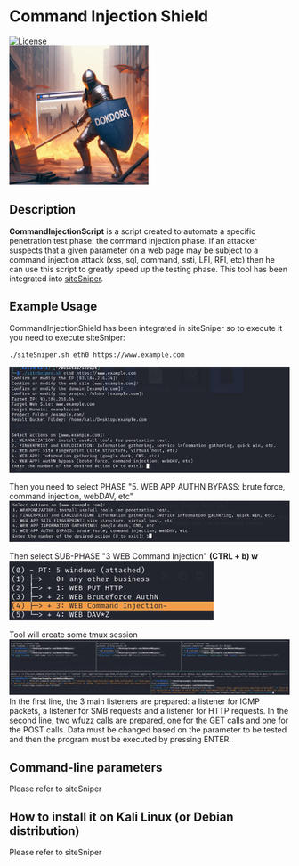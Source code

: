 # Command Injection Shield
[![License](https://img.shields.io/badge/license-MIT-_red.svg)](https://opensource.org/licenses/MIT)  
<img src="https://github.com/dokDork/CommandInjectionShield/raw/main/images/CommandInjectionGuard.jpeg" width="250" height="250">  
  
## Description
**CommandInjectionScript** is a script created to automate a specific penetration test phase: the command injection phase. if an attacker suspects that a given parameter on a web page may be subject to a command injection attack (xss, sql, command, ssti, LFI, RFI, etc) then he can use this script to greatly speed up the testing phase. 
This tool has been integrated into 
[siteSniper](https://github.com/dokDork/SiteSniper).


  
## Example Usage
CommandInjectionShield has been integrated in siteSniper so to execute it you need to execute siteSniper:
 ```
./siteSniper.sh eth0 https://www.example.com
 ``` 
<img src="https://github.com/dokDork/CommandInjectionShield/raw/main/images/01.png">

Then you need to select PHASE "5. WEB APP AUTHN BYPASS: brute force, command injection, webDAV, etc" 
<img src="https://github.com/dokDork/CommandInjectionShield/raw/main/images/02.png">

Then select SUB-PHASE "3 WEB Command Injection"
**(CTRL + b) w**  
<img src="https://github.com/dokDork/CommandInjectionShield/raw/main/images/03.png">

Tool will create some tmux session
<img src="https://github.com/dokDork/CommandInjectionShield/raw/main/images/04.png">
In the first line, the 3 main listeners are prepared: a listener for ICMP packets, a listener for SMB requests and a listener for HTTP requests. In the second line, two wfuzz calls are prepared, one for the GET calls and one for the POST calls. Data must be changed based on the parameter to be tested and then the program must be executed by pressing ENTER.
  
## Command-line parameters
Please refer to siteSniper
  
## How to install it on Kali Linux (or Debian distribution)
Please refer to siteSniper
